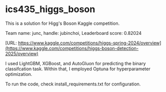 # ics435_higgs_boson

This is a solution for Higg's Boson Kaggle competition.

Team name: junc, handle: jubinchoi, Leaderboard score: 0.82024

[URL: https://www.kaggle.com/competitions/higgs-spring-2024/overview](https://www.kaggle.com/competitions/higgs-boson-detection-2025/overview)

I used LightGBM, XGBoost, and AutoGluon for predicting the binary classifcation task.
Within that, I employed Optuna for hyperparameter optimization. 

To run the code, check install_requirements.txt for configuration.

